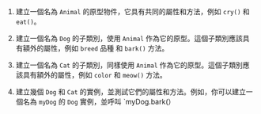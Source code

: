 1. 建立一個名為 `Animal` 的原型物件，它具有共同的屬性和方法，例如 `cry()` 和 `eat()`。

2. 建立一個名為 `Dog` 的子類別，使用 `Animal` 作為它的原型。這個子類別應該具有額外的屬性，例如 `breed` 品種 和 `bark()` 方法。

3. 建立一個名為 `Cat` 的子類別，同樣使用 `Animal` 作為它的原型。這個子類別應該具有額外的屬性，例如 `color` 和 `meow()` 方法。

4. 建立幾個 `Dog` 和 `Cat` 的實例，並測試它們的屬性和方法。例如，你可以建立一個名為 `myDog` 的 `Dog` 實例，並呼叫 `myDog.bark(）